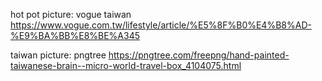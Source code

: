 
hot pot picture:
vogue taiwan
https://www.vogue.com.tw/lifestyle/article/%E5%8F%B0%E4%B8%AD-%E9%BA%BB%E8%BE%A345

taiwan picture:
pngtree
https://pngtree.com/freepng/hand-painted-taiwanese-brain--micro-world-travel-box_4104075.html

